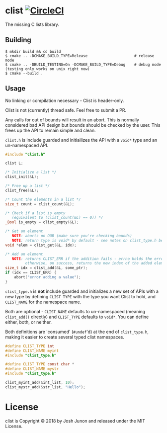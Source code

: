 # clist [![CircleCI](https://circleci.com/gh/Qix-/clist.svg?style=svg)](https://circleci.com/gh/Qix-/clist)

The missing C lists library.

## Building

```console
$ mkdir build && cd build
$ cmake .. -DCMAKE_BUILD_TYPE=Release                     # release mode
$ cmake .. -DBUILD_TESTING=On -DCMAKE_BUILD_TYPE=Debug    # debug mode (testing only works on unix right now)
$ cmake --build .
```

## Usage

No linking or compilation necessary - Clist is header-only.

Clist is not (currently) thread safe. Feel free to submit a PR.

Any calls for out of bounds will result in an abort. This is normally considered
bad API design but bounds should be checked by the user. This frees up the API
to remain simple and clean.

`clist.h` is include guarded and initiailizes the API with a `void*` type
and an un-namespaced API.

```c
#include "clist.h"

clist L;

/* Initialize a list */
clist_init(&L);

/* Free up a list */
clist_free(&L);

/* Count the elements in a list */
size_t count = clist_count(&L);

/* Check if a list is empty
   (equivalent to (clist_count(&L) == 0)) */
_Bool is_empty = clist_empty(&L);

/* Get an element
   NOTE: aborts on OOB (make sure you're checking bounds)
   NOTE: return type is void* by default - see notes on clist_type.h below */
void *elem = clist_get(&L, idx);

/* Add an element
   NOTE: returns CLIST_ERR if the addition fails - errno holds the error
         otherwise, on success, returns the new index of the added element */
size_t idx = clist_add(&L, some_ptr);
if (idx == CLIST_ERR) {
    abort("error adding a value");
}
```

`clist_type.h` is **not** include guarded and initializes a new set of APIs
with a new type by defining `CLIST_TYPE` with the type you want Clist to hold,
and `CLIST_NAME` for the namespace name.

Both are optional - `CLIST_NAME` defaults to un-namespaced (meaning `clist_add()` directly)
and `CLIST_TYPE` defaults to `void*`. You can define either, both, or neither.

Both definitions are 'consumed' (`#undef`'d) at the end of `clist_type.h`, making it easier
to create several typed clist namespaces.

```c
#define CLIST_TYPE int
#define CLIST_NAME myint
#include "clist_type.h"

#define CLIST_TYPE const char *
#define CLIST_NAME mystr
#include "clist_type.h"

clist_myint_add(&int_list, 10);
clist_mystr_add(&str_list, "Hello");
```

# License
clist is Copyright &copy; 2018 by Josh Junon and released under the MIT License.
